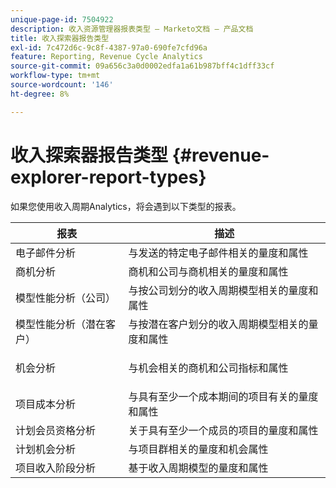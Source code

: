 ```yaml
---
unique-page-id: 7504922
description: 收入资源管理器报表类型 — Marketo文档 — 产品文档
title: 收入探索器报告类型
exl-id: 7c472d6c-9c8f-4387-97a0-690fe7cfd96a
feature: Reporting, Revenue Cycle Analytics
source-git-commit: 09a656c3a0d0002edfa1a61b987bff4c1dff33cf
workflow-type: tm+mt
source-wordcount: '146'
ht-degree: 8%

---
```


# 收入探索器报告类型 {#revenue-explorer-report-types}

如果您使用收入周期Analytics，将会遇到以下类型的报表。

<table>
 <thead>
  <tr>
   <th>报表</th>
   <th>描述</th>
  </tr>
 </thead>
 <tbody>
  <tr>
   <td>电子邮件分析</td>
   <td>与发送的特定电子邮件相关的量度和属性</td>
  </tr>
  <tr>
   <td>商机分析</td>
   <td>商机和公司与商机相关的量度和属性</td>
  </tr>
  <tr>
   <td>模型性能分析（公司）</td>
   <td>与按公司划分的收入周期模型相关的量度和属性</td>
  </tr>
  <tr>
   <td>模型性能分析（潜在客户）</td>
   <td>与按潜在客户划分的收入周期模型相关的量度和属性</td>
  </tr>
  <tr>
   <td>机会分析</td>
   <td><p>与机会相关的商机和公司指标和属性</p></td>
  </tr>
  <tr>
   <td>项目成本分析</td>
   <td>与具有至少一个成本期间的项目有关的量度和属性</td>
  </tr>
  <tr>
   <td>计划会员资格分析</td>
   <td>关于具有至少一个成员的项目的量度和属性</td>
  </tr>
  <tr>
   <td>计划机会分析</td>
   <td>与项目群相关的量度和机会属性</td>
  </tr>
  <tr>
   <td>项目收入阶段分析</td>
   <td>基于收入周期模型的量度和属性</td>
  </tr>
 </tbody>
</table>
